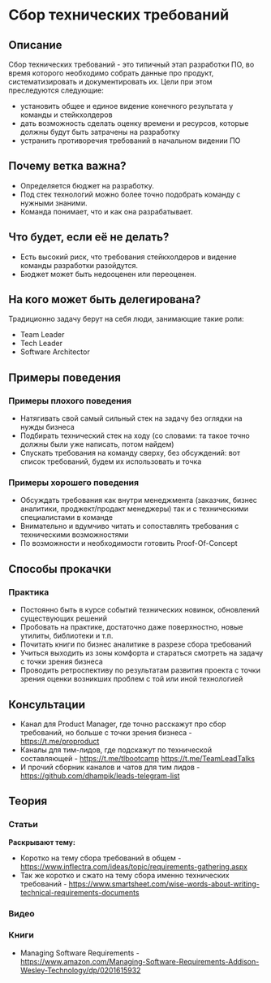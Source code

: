 # Сбор технических требований
## Описание
Сбор технических требований - это типичный этап разработки ПО, во время которого необходимо собрать данные про продукт, систематизировать и документировать их.
Цели при этом преследуются следующие:
- установить общее и единое видение конечного результата у команды и стейкхолдеров
- дать возможность сделать оценку времени и ресурсов, которые должны будут быть затрачены на разработку
- устранить противоречия требований в начальном видении ПО

## Почему ветка важна?
- Определяется бюджет на разработку.
- Под стек технологий можно более точно подобрать команду с нужными знаними.
- Команда понимает, что и как она разрабатывает.

## Что будет, если её не делать?
- Есть высокий риск, что требования стейкхолдеров и видение команды разработки разойдутся.
- Бюджет может быть недооценен или переоценен.

## На кого может быть делегирована?
Традиционно задачу берут на себя люди, занимающие такие роли:
- Team Leader
- Tech Leader
- Software Architector

## Примеры поведения
### Примеры плохого поведения
- Натягивать свой самый сильный стек на задачу без оглядки на нужды бизнеса
- Подбирать технический стек на ходу (со словами: та такое точно должны были уже написать, потом найдем)
- Спускать требования на команду сверху, без обсуждений: вот список требований, будем их использовать и точка
### Примеры хорошего поведения
- Обсуждать требования как внутри менеджмента (заказчик, бизнес аналитики, проджект/продакт менеджеры) так и с техническими специалистами в команде
- Внимательно и вдумчиво читать и сопоставлять требования с техническими возможностями
- По возможности и необходимости готовить Proof-Of-Concept

## Способы прокачки
### Практика
- Постоянно быть в курсе событий технических новинок, обновлений существующих решений
- Пробовать на практике, достаточно даже поверхностно, новые утилиты, библиотеки и т.п.
- Почитать книги по бизнес аналитике в разрезе сбора требований
- Учиться выходить из зоны комфорта и стараться смотреть на задачу с точки зрения бизнеса
- Проводить ретроспективу по результатам развития проекта с точки зрения оценки возникших проблем с той или иной технологией

## Консультации
- Канал для Product Manager, где точно расскажут про сбор требований, но больше с точки зрения бизнеса - https://t.me/proproduct
- Каналы для тим-лидов, где подскажут по технической составляющей - https://t.me/tlbootcamp https://t.me/TeamLeadTalks
- И прочий сборник каналов и чатов для тим лидов - https://github.com/dhampik/leads-telegram-list

## Теория
### Статьи
**Раскрывают тему:**
- Коротко на тему сбора требований в общем - https://www.inflectra.com/ideas/topic/requirements-gathering.aspx
- Так же коротко и сжато на тему сбора именно технических требований - https://www.smartsheet.com/wise-words-about-writing-technical-requirements-documents

### Видео

### Книги
- Managing Software Requirements - https://www.amazon.com/Managing-Software-Requirements-Addison-Wesley-Technology/dp/0201615932
